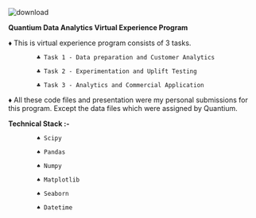 ![download](https://user-images.githubusercontent.com/27211670/182025849-09465e4c-7e4f-4d10-bdbf-427385815d20.png)


**Quantium Data Analytics Virtual Experience Program**

♦ This is virtual experience program consists of 3 tasks.

			♣ Task 1 - Data preparation and Customer Analytics
			
			♣ Task 2 - Experimentation and Uplift Testing
			
			♣ Task 3 - Analytics and Commercial Application

♦ All these code files and presentation were my personal submissions for this program. Except the data files which were assigned by Quantium.


**Technical Stack :-**
			
			♠ Scipy
			
			♠ Pandas
			
			♠ Numpy
			
			♠ Matplotlib
			
			♠ Seaborn
			
			♠ Datetime
